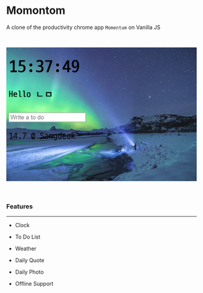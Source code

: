 # Momontom

A clone of the productivity chrome app `Momentum` on Vanilla JS

<br>

![webpage image](./README.assets/image-20210227153801208.png)

<br>

### Features

---

- Clock

- To Do List
- Weather
- Daily Quote
- Daily Photo
- Offline Support

<br>